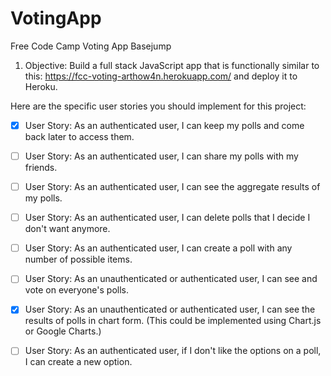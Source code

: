 # VotingApp

Free Code Camp Voting App Basejump

1. Objective: Build a full stack JavaScript app that is functionally similar to this: https://fcc-voting-arthow4n.herokuapp.com/ and deploy it to Heroku.

Here are the specific user stories you should implement for this project:


- [x] User Story: As an authenticated user, I can keep my polls and come back later to access them.

- [ ] User Story: As an authenticated user, I can share my polls with my friends.

- [ ] User Story: As an authenticated user, I can see the aggregate results of my polls.

- [ ] User Story: As an authenticated user, I can delete polls that I decide I don't want anymore.

- [ ] User Story: As an authenticated user, I can create a poll with any number of possible items.

- [ ] User Story: As an unauthenticated or authenticated user, I can see and vote on everyone's polls.

- [x] User Story: As an unauthenticated or authenticated user, I can see the results of polls in chart form. (This could be implemented using Chart.js or Google Charts.)

- [ ] User Story: As an authenticated user, if I don't like the options on a poll, I can create a new option.
